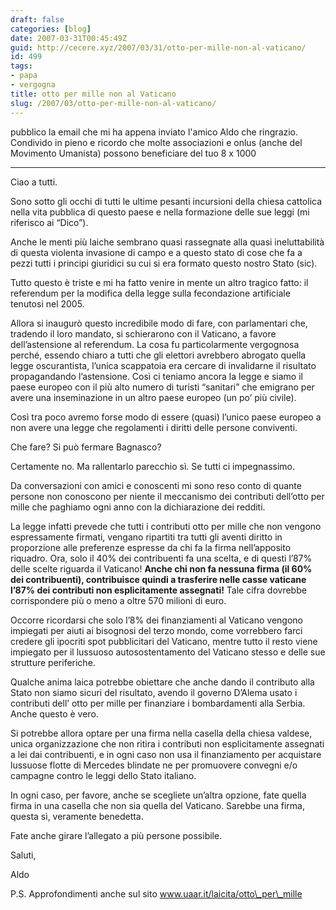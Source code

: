 ```yaml
---
draft: false
categories: [blog]
date: 2007-03-31T00:45:49Z
guid: http://cecere.xyz/2007/03/31/otto-per-mille-non-al-vaticano/
id: 499
tags:
- papa
- vergogna
title: otto per mille non al Vaticano
slug: /2007/03/otto-per-mille-non-al-vaticano/
---
```


pubblico la email che mi ha appena inviato l'amico Aldo che ringrazio. Condivido in pieno e ricordo che molte associazioni e onlus (anche del Movimento Umanista) possono beneficiare del tuo 8 x 1000

- - -

Ciao a tutti.
  
Sono sotto gli occhi di tutti le ultime pesanti incursioni della chiesa cattolica nella vita pubblica di questo paese e nella formazione delle sue leggi (mi riferisco ai “Dico”).
  
Anche le menti più laiche sembrano quasi rassegnate alla quasi ineluttabilità di questa violenta invasione di campo e a questo stato di cose che fa a pezzi tutti i principi giuridici su cui si era formato questo nostro Stato (sic).
  
Tutto questo è triste e mi ha fatto venire in mente un altro tragico fatto: il referendum per la modifica della legge sulla fecondazione artificiale tenutosi nel 2005.
  
Allora si inaugurò questo incredibile modo di fare, con parlamentari che, tradendo il loro mandato, si schierarono con il Vaticano, a favore dell’astensione al referendum. La cosa fu particolarmente vergognosa perché, essendo chiaro a tutti che gli elettori avrebbero abrogato quella legge oscurantista, l’unica scappatoia era cercare di invalidarne il risultato propagandando l’astensione. Così ci teniamo ancora la legge e siamo il paese europeo con il più alto numero di turisti “sanitari” che emigrano per avere una inseminazione in un altro paese europeo (un po’ più civile).
  
Così tra poco avremo forse modo di essere (quasi) l’unico paese europeo a non avere una legge che regolamenti i diritti delle persone conviventi.

Che fare? Si può fermare Bagnasco?
  
Certamente no. Ma rallentarlo parecchio sì. Se tutti ci impegnassimo.

Da conversazioni con amici e conoscenti mi sono reso conto di quante persone non conoscono per niente il meccanismo dei contributi dell’otto per mille che paghiamo ogni anno con la dichiarazione dei redditi.
  
La legge infatti prevede che tutti i contributi otto per mille che non vengono espressamente firmati, vengano ripartiti tra tutti gli aventi diritto in proporzione alle preferenze espresse da chi fa la firma nell’apposito riquadro. Ora, solo il 40% dei contribuenti fa una scelta, e di questi l’87% delle scelte riguarda il Vaticano! **Anche chi non fa nessuna firma (il 60% dei contribuenti), contribuisce quindi a trasferire nelle casse vaticane l’87% dei contributi non esplicitamente assegnati!** Tale cifra dovrebbe corrispondere più o meno a oltre 570 milioni di euro.
  
Occorre ricordarsi che solo l’8% dei finanziamenti al Vaticano vengono impiegati per aiuti ai bisognosi del terzo mondo, come vorrebbero farci credere gli ipocriti spot pubblicitari del Vaticano, mentre tutto il resto viene impiegato per il lussuoso autosostentamento del Vaticano stesso e delle sue strutture periferiche.

Qualche anima laica potrebbe obiettare che anche dando il contributo alla Stato non siamo sicuri del risultato, avendo il governo D’Alema usato i contributi dell’ otto per mille per finanziare i bombardamenti alla Serbia. Anche questo è vero.
  
Si potrebbe allora optare per una firma nella casella della chiesa valdese, unica organizzazione che non ritira i contributi non esplicitamente assegnati a lei dai contribuenti, e in ogni caso non usa il finanziamento per acquistare lussuose flotte di Mercedes blindate ne per promuovere convegni e/o campagne contro le leggi dello Stato italiano.
  
In ogni caso, per favore, anche se scegliete un’altra opzione, fate quella firma in una casella che non sia quella del Vaticano. Sarebbe una firma, questa sì, veramente benedetta.

Fate anche girare l’allegato a più persone possibile.

Saluti,
  
Aldo

P.S. Approfondimenti anche sul sito www.uaar.it/laicita/otto\_per\_mille